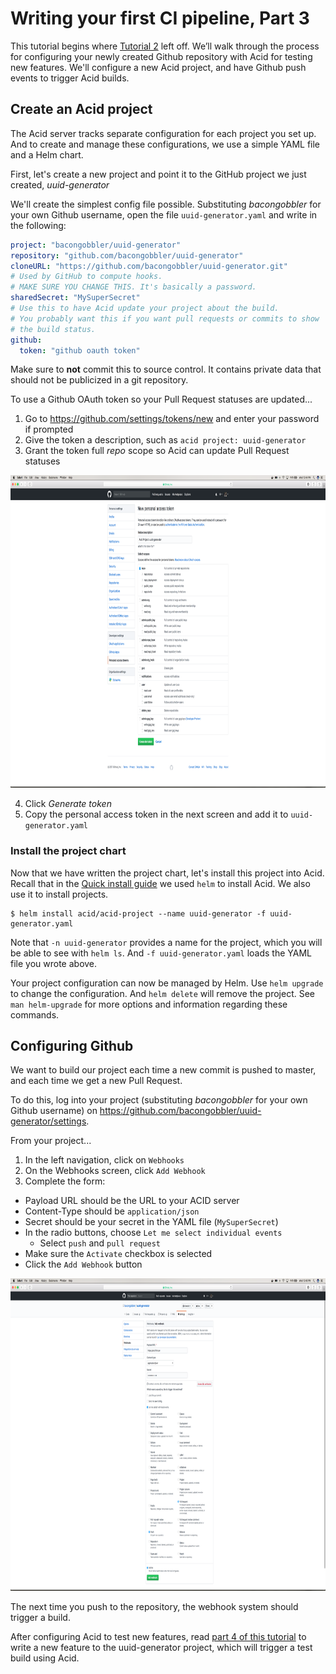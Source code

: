 # Writing your first CI pipeline, Part 3

This tutorial begins where [Tutorial 2][part2] left off. We’ll walk through the process for configuring your newly created Github repository with Acid for testing new features. We'll configure a new Acid project, and have Github push events to trigger Acid builds.

## Create an Acid project

The Acid server tracks separate configuration for each project you set up. And to create and manage these configurations, we use a simple YAML file and a Helm chart.

First, let's create a new project and point it to the GitHub project we just created, *uuid-generator*

We'll create the simplest config file possible. Substituting *bacongobbler* for your own Github username, open the file `uuid-generator.yaml` and write in the following:

```yaml
project: "bacongobbler/uuid-generator"
repository: "github.com/bacongobbler/uuid-generator"
cloneURL: "https://github.com/bacongobbler/uuid-generator.git"
# Used by GitHub to compute hooks.
# MAKE SURE YOU CHANGE THIS. It's basically a password.
sharedSecret: "MySuperSecret"
# Use this to have Acid update your project about the build.
# You probably want this if you want pull requests or commits to show
# the build status.
github:
  token: "github oauth token"
```

Make sure to **not** commit this to source control. It contains private data that should not be publicized in a git repository.

To use a Github OAuth token so your Pull Request statuses are updated...

1. Go to https://github.com/settings/tokens/new and enter your password if prompted
2. Give the token a description, such as `acid project: uuid-generator`
3. Grant the token full *repo* scope so Acid can update Pull Request statuses

<img src="img/img3.png" style="height: 500px;" />

4. Click *Generate token*
5. Copy the personal access token in the next screen and add it to `uuid-generator.yaml`

### Install the project chart

Now that we have written the project chart, let's install this project into Acid. Recall that in the [Quick install guide](install.md) we used `helm` to install Acid. We also use it to install projects.

```
$ helm install acid/acid-project --name uuid-generator -f uuid-generator.yaml
```

Note that `-n uuid-generator` provides a name for the project, which you will be able to see with `helm ls`. And `-f uuid-generator.yaml` loads the YAML file you wrote above.

Your project configuration can now be managed by Helm. Use `helm upgrade` to change the configuration. And `helm delete` will remove the project. See `man helm-upgrade` for more options and information regarding these commands.

## Configuring Github

We want to build our project each time a new commit is pushed to master, and each time we get a new Pull Request.

To do this, log into your project (substituting *bacongobbler* for your own Github username) on https://github.com/bacongobbler/uuid-generator/settings.

From your project...

1. In the left navigation, click on `Webhooks`
2. On the Webhooks screen, click `Add Webhook`
3. Complete the form:
  - Payload URL should be the URL to your ACID server
  - Content-Type should be `application/json`
  - Secret should be your secret in the YAML file (`MySuperSecret`)
  - In the radio buttons, choose `Let me select individual events`
    - Select `push` and `pull request`
  - Make sure the `Activate` checkbox is selected
  - Click the `Add Webhook` button

<img src="img/img4.png" style="height: 500px;" />

The next time you push to the repository, the webhook system should trigger a build.

After configuring Acid to test new features, read [part 4 of this tutorial][part4] to write a new feature to the uuid-generator project, which will trigger a test build using Acid.


[part2]: tutorial02.md
[part4]: tutorial04.md
